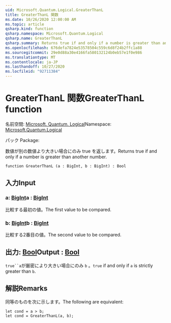```yaml
---
uid: Microsoft.Quantum.Logical.GreaterThanL
title: GreaterThanL 関数
ms.date: 10/26/2020 12:00:00 AM
ms.topic: article
qsharp.kind: function
qsharp.namespace: Microsoft.Quantum.Logical
qsharp.name: GreaterThanL
qsharp.summary: Returns true if and only if a number is greater than another number.
ms.openlocfilehash: 676defa7824e53578504c559c6d8f24b2ffc1a88
ms.sourcegitcommit: 29e0d88a30e4166fa580132124b0eb57e1f0e986
ms.translationtype: MT
ms.contentlocale: ja-JP
ms.lasthandoff: 10/27/2020
ms.locfileid: "92711384"
---
```

# <a name="greaterthanl-function"></a><span data-ttu-id="7fe29-102">GreaterThanL 関数</span><span class="sxs-lookup"><span data-stu-id="7fe29-102">GreaterThanL function</span></span>

<span data-ttu-id="7fe29-103">名前空間: [Microsoft. Quantum. Logical](xref:Microsoft.Quantum.Logical)</span><span class="sxs-lookup"><span data-stu-id="7fe29-103">Namespace: [Microsoft.Quantum.Logical](xref:Microsoft.Quantum.Logical)</span></span>

<span data-ttu-id="7fe29-104">パック [](https://nuget.org/packages/)</span><span class="sxs-lookup"><span data-stu-id="7fe29-104">Package: [](https://nuget.org/packages/)</span></span>


<span data-ttu-id="7fe29-105">数値が別の数値より大きい場合にのみ true を返します。</span><span class="sxs-lookup"><span data-stu-id="7fe29-105">Returns true if and only if a number is greater than another number.</span></span>

```qsharp
function GreaterThanL (a : BigInt, b : BigInt) : Bool
```


## <a name="input"></a><span data-ttu-id="7fe29-106">入力</span><span class="sxs-lookup"><span data-stu-id="7fe29-106">Input</span></span>

### <a name="a--bigint"></a><span data-ttu-id="7fe29-107">a: [BigInt](xref:microsoft.quantum.lang-ref.bigint)</span><span class="sxs-lookup"><span data-stu-id="7fe29-107">a : [BigInt](xref:microsoft.quantum.lang-ref.bigint)</span></span>

<span data-ttu-id="7fe29-108">比較する最初の値。</span><span class="sxs-lookup"><span data-stu-id="7fe29-108">The first value to be compared.</span></span>


### <a name="b--bigint"></a><span data-ttu-id="7fe29-109">b: [BigInt](xref:microsoft.quantum.lang-ref.bigint)</span><span class="sxs-lookup"><span data-stu-id="7fe29-109">b : [BigInt](xref:microsoft.quantum.lang-ref.bigint)</span></span>

<span data-ttu-id="7fe29-110">比較する2番目の値。</span><span class="sxs-lookup"><span data-stu-id="7fe29-110">The second value to be compared.</span></span>



## <a name="output--bool"></a><span data-ttu-id="7fe29-111">出力: [Bool](xref:microsoft.quantum.lang-ref.bool)</span><span class="sxs-lookup"><span data-stu-id="7fe29-111">Output : [Bool](xref:microsoft.quantum.lang-ref.bool)</span></span>

<span data-ttu-id="7fe29-112">`true``a`が厳密により大きい場合にのみ `b` 。</span><span class="sxs-lookup"><span data-stu-id="7fe29-112">`true` if and only if `a` is strictly greater than `b`.</span></span>

## <a name="remarks"></a><span data-ttu-id="7fe29-113">解説</span><span class="sxs-lookup"><span data-stu-id="7fe29-113">Remarks</span></span>

<span data-ttu-id="7fe29-114">同等のものを次に示します。</span><span class="sxs-lookup"><span data-stu-id="7fe29-114">The following are equivalent:</span></span>

```Q#
let cond = a > b;
let cond = GreaterThanL(a, b);
```